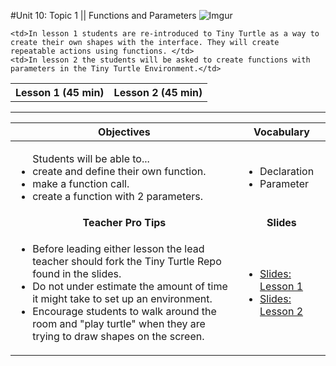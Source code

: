 #Unit 10: Topic 1 || Functions and Parameters
 ![Imgur](http://i.imgur.com/18dWwdS.jpg)
 
<table>
<tr>
	<th>Lesson 1 (45 min)</th>
	<th>Lesson 2 (45 min)</th>
</tr>
<tr>

	<td>In lesson 1 students are re-introduced to Tiny Turtle as a way to create their own shapes with the interface. They will create repeatable actions using functions. </td>
	<td>In lesson 2 the students will be asked to create functions with parameters in the Tiny Turtle Environment.</td>
</tr>
</table>

***


| Objectives | Vocabulary |
|-------|-------|
| <ul>Students will be able to...<li> create and define their own function.</li> <li>make a function call.</li> <li>create a function with 2 parameters.</li> </ul>  | <ul>  <li>Declaration</li> <li>Parameter</li></ul> | 
| <center> **Teacher Pro Tips** </center> |<center> **Slides** </center> |
|<ul><li>Before leading either lesson the lead teacher should fork the Tiny Turtle Repo found in the slides.</li> <li>Do not under estimate the amount of time it might take to set up an environment.</li><li>Encourage students to walk around the room and "play turtle" when they are trying to draw shapes on the screen.</li></ul>| <ul><li><a href = "https://docs.google.com/presentation/d/1V785eoufUxmaQwZd9QSJAThiO6xV6Cw8nW-86ery18w/edit#slide=id.g14ecb9111c_1_0">Slides: Lesson 1</a></li> <li> <a href = "https://docs.google.com/presentation/d/1V785eoufUxmaQwZd9QSJAThiO6xV6Cw8nW-86ery18w/edit#slide=id.g11512f67a7_0_57" target="_blank">Slides: Lesson 2</a></li></ul> | 






